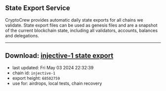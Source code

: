 ## State Export Service
CryptoCrew provides automatic daily state exports for all chains we validate. State export files can be used as genesis files and are a snapshot of the current blockchain state, including all validators, accounts, balances and delegations.

---
**Download: [injective-1 state export](https://dl-eu2.ccvalidators.com/SERVICE/injective/injective-1_export_68502759.json)**
---

- last updated: Fri May 03 2024 22:32:39
- chain id: `injective-1`
- export height: `68502759`
- use for: airdrops, local tests, chain recovery
